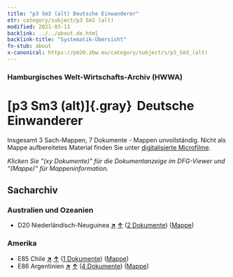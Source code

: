 ```yaml
---
title: "p3 Sm3 (alt) Deutsche Einwanderer"
etr: category/subject/p3 Sm3 (alt)
modified: 2021-03-13
backlink: ../../about.de.html
backlink-title: "Systematik-Übersicht"
fn-stub: about
x-canonical: https://pm20.zbw.eu/category/subject/s/p3_Sm3_(alt)
---
```


### Hamburgisches Welt-Wirtschafts-Archiv (HWWA)
# [p3 Sm3 (alt)]{.gray}&#8201; Deutsche Einwanderer&#160; 




Insgesamt 3 Sach-Mappen, 7 Dokumente - Mappen unvollständig.
Nicht als Mappe aufbereitetes Material finden Sie unter [digitalisierte Microfilme](/film/h1_sh.de.html).

_Klicken Sie "(xy Dokumente)" für die Dokumentanzeige im DFG-Viewer und "(Mappe)" für Mappeninformation._

## Sacharchiv




### Australien und Ozeanien

- D20 Niederländisch-Neuguinea [**&nearr;**](../../../geo/i/141619/about.de.html "Niederländisch-Neuguinea (alle Mappen)") [**&uarr;**](../../../geo/about.de.html#D20 "Ländersystematik") (<a href="https://pm20.zbw.eu/dfgview/sh/141619,145920" title="über: Niederländisch-Neuguinea : Deutsche Einwanderer" target="_blank">2 Dokumente</a>) ([Mappe](../../../../folder/sh/1416xx/141619/1459xx/145920/about.de.html))

### Amerika

- E85 Chile [**&nearr;**](../../../geo/i/141691/about.de.html "Chile (alle Mappen)") [**&uarr;**](../../../geo/about.de.html#E85 "Ländersystematik") (<a href="https://pm20.zbw.eu/dfgview/sh/141691,145920" title="über: Chile : Deutsche Einwanderer" target="_blank">1 Dokumente</a>) ([Mappe](../../../../folder/sh/1416xx/141691/1459xx/145920/about.de.html))
- E86 Argentinien [**&nearr;**](../../../geo/i/141692/about.de.html "Argentinien (alle Mappen)") [**&uarr;**](../../../geo/about.de.html#E86 "Ländersystematik") (<a href="https://pm20.zbw.eu/dfgview/sh/141692,145920" title="über: Argentinien : Deutsche Einwanderer" target="_blank">4 Dokumente</a>) ([Mappe](../../../../folder/sh/1416xx/141692/1459xx/145920/about.de.html))


